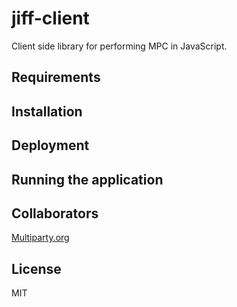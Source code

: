 # jiff-client
Client side library for performing MPC in JavaScript.

## Requirements

## Installation

## Deployment

## Running the application

## Collaborators
[Multiparty.org](http://multiparty.org/)

## License
MIT
